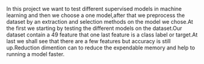 

In this project we want to test different supervised models in machine learning and then we choose a one model,after that we preprocess the dataset by an extraction and selection methods on the model we chose.At the first we starting by testing the different models on the dataset.Our dataset contain a 49 feature that one last feature is a class label or target.At last we shall see that there are a few features but accuracy is still up.Reduction dimention can 
to reduce the expendable memory and help to running a model faster.
